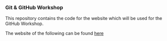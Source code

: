 ### Git & GitHub Workshop
This repository contains the code for the website which will be used for the GitHub Workshop.

The website of the following can be found [here](https://git-vit.adeen.me) 
